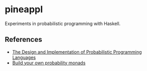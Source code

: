 # pineappl

Experiments in probabilistic programming with Haskell.

## References
- [The Design and Implementation of Probabilistic Programming Languages][dippl]
- [Build your own probability monads][build-your-own]

[dippl]: dippl.org
[build-your-own]: http://www.randomhacks.net/files/build-your-own-probability-monads.pdf
